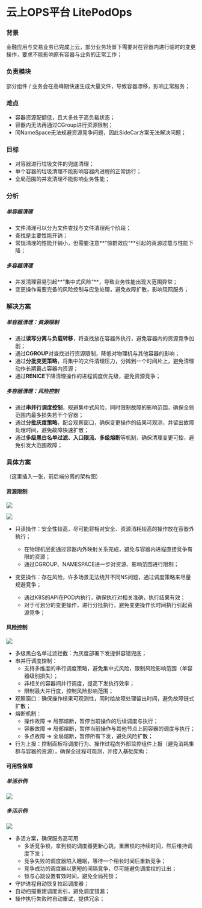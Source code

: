 # 云上OPS平台 LitePodOps

### 背景

金融应用与交易业务已完成上云，部分业务场景下需要对在容器内进行临时的变更操作，要求不能影响原有容器与业务的正常工作；



### 负责模块

部分组件 / 业务会在高峰期快速生成大量文件，导致容器漂移，影响正常服务；



### 难点

- 容器资源配额低，且大多处于高负载状态；
- 容器内无法再通过CGroup进行资源限制；
- 同NameSpace无法规避资源竞争问题，因此SideCar方案无法解决问题；



### 目标

- 对容器进行垃圾文件的兜底清理；
- 单个容器的垃圾清理不能影响容器内进程的正常运行；
- 全局范围的并发清理不能影响业务性能；



### 分析

##### 单容器清理

- 文件清理可以分为文件查找与文件清理两个阶段；
- 查找是主要性能开销；
- 常规清理的性能开销小，但需要注意**”惊群效应“**引起的资源过载与性能下降；

##### 多容器清理

- 并发清理容易引起**”集中式风险“**，导致业务性能出现大范围异常；
- 变更操作需要完备的风险控制与应急处理，避免故障扩散，影响现网服务；



### 解决方案

##### 单容器清理：资源限制

- 通过**读写分离**与**负载转移**，将查找放在容器外执行，避免容器内的资源竞争加剧；
- 通过**CGROUP**对查找进行资源限制，降低对物理机与其他容器的影响；
- 通过**分批变更策略**，将集中的文件清理压力，分摊到一个时间片上，避免清理动作长期霸占容器内资源；
- 通过**RENICE**下降清理操作的进程调度优先级，避免资源竞争；

##### 多容器清理：风险控制

- 通过**串并行调度控制**，规避集中式风险，同时限制故障的影响范围，确保全局范围内最多损失若干个容器；
- 通过**分批灰度策略**，配合观察窗口，确保变更操作的结果可观测，并留出故障处理时间，避免故障快速扩散；
- 通过**多级黑白名单过滤、入口限流、多级熔断**等机制，确保清理变更可控，避免引发大范围故障；



### 具体方案

（这里插入一张，前后端分离的架构图）

#### 资源限制

![](https://github.com/YMEN6/ProjectShowcase/blob/main/picture/LitePodOps1.png?raw=true)



![](https://github.com/YMEN6/ProjectShowcase/blob/main/picture/LitePodOps2.png?raw=true)

- 只读操作：安全性较高，尽可能将相对安全、资源消耗较高的操作放在容器外执行；

  - 在物理机层面通过容器内外映射关系完成，避免与容器内进程直接竞争有限的资源；
  - 通过CGROUP、NAMESPACE进一步对资源、影响范围进行限制；

- 变更操作：存在风险，许多场景无法绕开不同NS问题，通过调度策略来尽量规避竞争；

  - 通过K8S的API在POD内执行，确保执行对相关准确，执行结果有效；
  - 对于可划分的变更操作，进行分批执行，避免变更操作长时间执行引起资源竞争；

  

#### 风险控制

![](https://github.com/YMEN6/ProjectShowcase/blob/main/picture/LitePodOps3.png?raw=true)

- 多级黑白名单过滤拦截：为灰度部署下发提供容错兜底；
- 串并行调度控制：
  - 支持多维度的串行调度策略，避免集中式风险，限制风险影响范围（单容器级别损失）；
  - 非相关的容器间并行调度，提高下发执行效率；
  - 限制最大并行度，控制风险影响范围；
- 观察窗口：确保操作结果可观测性，同时给故障处理留出时间，避免故障链式扩散；
- 熔断机制：
  - 操作故障 => 局部熔断，暂停当前操作的后续调度与执行；
  - 容器故障 => 局部熔断，暂停当前操作与其他节点上同容器的调度与执行；
  - 多点故障 => 全局熔断，暂停所有下发，避免风险扩散；
- 行为上报：控制面板将调度行为、操作过程向外部监控组件上报（避免消耗集群与容器的资源），确保全过程可观测，并接入基础架构；



#### 可用性保障

##### 单活示例

![](https://github.com/YMEN6/ProjectShowcase/blob/main/picture/LitePodOps4.png?raw=true)

##### 多活示例

![](https://github.com/YMEN6/ProjectShowcase/blob/main/picture/LitePodOps5.png?raw=true)

- 多活方案，确保服务高可用
  - 多活竞争锁，拿到锁的调度器更新心跳，重置锁的持续时间，然后维持调度下发；
  - 竞争失败的调度器陷入睡眠，等待一个稍长时间后重新竞争；
  - 竞争成功的调度器以更短的间隔竞争，尽可能避免调度权的让出；
  - 锁与心跳设置有效时间，避免全局死锁；
- 守护进程自动恢复拉起调度器；
- 自动扫描重建调度索引，避免调度错漏；
- 操作执行失败时自动重试，提供冗余；

